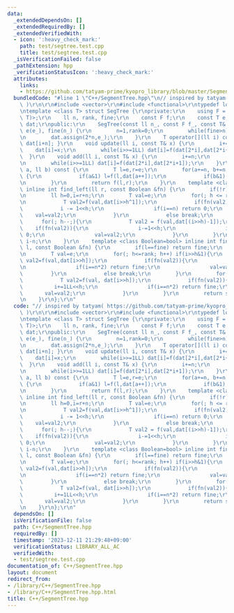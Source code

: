```yaml
---
data:
  _extendedDependsOn: []
  _extendedRequiredBy: []
  _extendedVerifiedWith:
  - icon: ':heavy_check_mark:'
    path: test/segtree.test.cpp
    title: test/segtree.test.cpp
  _isVerificationFailed: false
  _pathExtension: hpp
  _verificationStatusIcon: ':heavy_check_mark:'
  attributes:
    links:
    - https://github.com/tatyam-prime/kyopro_library/blob/master/SegmentTree.cpp
  bundledCode: "#line 1 \"C++/SegmentTree.hpp\"\n// inspired by tatyam( https://github.com/tatyam-prime/kyopro_library/blob/master/SegmentTree.cpp\
    \ )\r\n\r\n#include <vector>\r\n#include <functional>\r\ntypedef long long ll;\r\
    \ntemplate <class T> struct SegTree {\r\nprivate:\r\n    using F = std::function<T(T,\
    \ T)>;\r\n    ll n, rank, fine;\r\n    const F f;\r\n    const T e;\r\n    std::vector<T>\
    \ dat;\r\npublic:\r\n    SegTree(const ll n_, const F f_, const T& e_): f(f_),\
    \ e(e_), fine(n_) {\r\n        n=1,rank=0;\r\n        while(fine>n) n<<=1LL,rank++;\r\
    \n        dat.assign(2*n,e_);\r\n    }\r\n    T operator[](ll i) const { return\
    \ dat[i+n]; }\r\n    void update(ll i, const T& x) {\r\n        i+=n;\r\n    \
    \    dat[i]=x;\r\n        while(i>>=1LL) dat[i]=f(dat[2*i],dat[2*i+1]);\r\n  \
    \  }\r\n    void add(ll i, const T& x) {\r\n        i+=n;\r\n        dat[i]+=x;\r\
    \n        while(i>>=1LL) dat[i]=f(dat[2*i],dat[2*i+1]);\r\n    }\r\n    T query(ll\
    \ a, ll b) const {\r\n        T l=e,r=e;\r\n        for(a+=n, b+=n; a<b; a>>=1LL,b>>=1LL)\
    \ {\r\n            if(a&1) l=f(l,dat[a++]);\r\n            if(b&1) r=f(dat[--b],r);\r\
    \n        }\r\n        return f(l,r);\r\n    }\r\n    template <class Boolean=bool>\
    \ inline int find_left(ll r, const Boolean &fn) {\r\n        if(!r) return 0;\r\
    \n        ll h=0,i=r+n;\r\n        T val=e;\r\n        for(; h <= rank; h++) if(i>>h&1){\r\
    \n            T val2=f(val,dat[i>>h^1]);\r\n            if(fn(val2)){\r\n    \
    \            i -= 1<<h;\r\n                if(i==n) return 0;\r\n            \
    \    val=val2;\r\n            }\r\n            else break;\r\n        }\r\n  \
    \      for(; h--;){\r\n            T val2 = f(val,dat[(i>>h)-1]);\r\n        \
    \    if(fn(val2)){\r\n                i-=1<<h;\r\n                if(i==n) return\
    \ 0;\r\n                val=val2;\r\n            }\r\n        }\r\n        return\
    \ i-n;\r\n    }\r\n    template <class Boolean=bool> inline int find_right(ll\
    \ l, const Boolean &fn) {\r\n        if(l==fine) return fine;\r\n        ll h=0,i=l+n;\r\
    \n        T val=e;\r\n        for(; h<=rank; h++) if(i>>h&1){\r\n            T\
    \ val2=f(val,dat[i>>h]);\r\n            if(fn(val2)){\r\n                i+=1LL<<h;\r\
    \n                if(i==n*2) return fine;\r\n                val=val2;\r\n   \
    \         }\r\n            else break;\r\n        }\r\n        for(; h--;){\r\n\
    \            T val2=f(val, dat[i>>h]);\r\n            if(fn(val2)){\r\n      \
    \          i+=1LL<<h;\r\n                if(i==n*2) return fine;\r\n         \
    \       val=val2;\r\n            }\r\n        }\r\n        return std::min(i-n,fine);\r\
    \n    }\r\n};\r\n"
  code: "// inspired by tatyam( https://github.com/tatyam-prime/kyopro_library/blob/master/SegmentTree.cpp\
    \ )\r\n\r\n#include <vector>\r\n#include <functional>\r\ntypedef long long ll;\r\
    \ntemplate <class T> struct SegTree {\r\nprivate:\r\n    using F = std::function<T(T,\
    \ T)>;\r\n    ll n, rank, fine;\r\n    const F f;\r\n    const T e;\r\n    std::vector<T>\
    \ dat;\r\npublic:\r\n    SegTree(const ll n_, const F f_, const T& e_): f(f_),\
    \ e(e_), fine(n_) {\r\n        n=1,rank=0;\r\n        while(fine>n) n<<=1LL,rank++;\r\
    \n        dat.assign(2*n,e_);\r\n    }\r\n    T operator[](ll i) const { return\
    \ dat[i+n]; }\r\n    void update(ll i, const T& x) {\r\n        i+=n;\r\n    \
    \    dat[i]=x;\r\n        while(i>>=1LL) dat[i]=f(dat[2*i],dat[2*i+1]);\r\n  \
    \  }\r\n    void add(ll i, const T& x) {\r\n        i+=n;\r\n        dat[i]+=x;\r\
    \n        while(i>>=1LL) dat[i]=f(dat[2*i],dat[2*i+1]);\r\n    }\r\n    T query(ll\
    \ a, ll b) const {\r\n        T l=e,r=e;\r\n        for(a+=n, b+=n; a<b; a>>=1LL,b>>=1LL)\
    \ {\r\n            if(a&1) l=f(l,dat[a++]);\r\n            if(b&1) r=f(dat[--b],r);\r\
    \n        }\r\n        return f(l,r);\r\n    }\r\n    template <class Boolean=bool>\
    \ inline int find_left(ll r, const Boolean &fn) {\r\n        if(!r) return 0;\r\
    \n        ll h=0,i=r+n;\r\n        T val=e;\r\n        for(; h <= rank; h++) if(i>>h&1){\r\
    \n            T val2=f(val,dat[i>>h^1]);\r\n            if(fn(val2)){\r\n    \
    \            i -= 1<<h;\r\n                if(i==n) return 0;\r\n            \
    \    val=val2;\r\n            }\r\n            else break;\r\n        }\r\n  \
    \      for(; h--;){\r\n            T val2 = f(val,dat[(i>>h)-1]);\r\n        \
    \    if(fn(val2)){\r\n                i-=1<<h;\r\n                if(i==n) return\
    \ 0;\r\n                val=val2;\r\n            }\r\n        }\r\n        return\
    \ i-n;\r\n    }\r\n    template <class Boolean=bool> inline int find_right(ll\
    \ l, const Boolean &fn) {\r\n        if(l==fine) return fine;\r\n        ll h=0,i=l+n;\r\
    \n        T val=e;\r\n        for(; h<=rank; h++) if(i>>h&1){\r\n            T\
    \ val2=f(val,dat[i>>h]);\r\n            if(fn(val2)){\r\n                i+=1LL<<h;\r\
    \n                if(i==n*2) return fine;\r\n                val=val2;\r\n   \
    \         }\r\n            else break;\r\n        }\r\n        for(; h--;){\r\n\
    \            T val2=f(val, dat[i>>h]);\r\n            if(fn(val2)){\r\n      \
    \          i+=1LL<<h;\r\n                if(i==n*2) return fine;\r\n         \
    \       val=val2;\r\n            }\r\n        }\r\n        return std::min(i-n,fine);\r\
    \n    }\r\n};\r\n"
  dependsOn: []
  isVerificationFile: false
  path: C++/SegmentTree.hpp
  requiredBy: []
  timestamp: '2023-12-11 21:29:48+09:00'
  verificationStatus: LIBRARY_ALL_AC
  verifiedWith:
  - test/segtree.test.cpp
documentation_of: C++/SegmentTree.hpp
layout: document
redirect_from:
- /library/C++/SegmentTree.hpp
- /library/C++/SegmentTree.hpp.html
title: C++/SegmentTree.hpp
---
```

